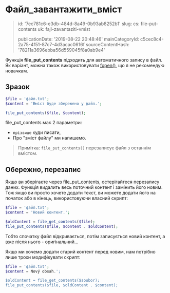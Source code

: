 Файл_завантажити_вміст
======================

> id: '7ec781c6-e3db-484d-8a49-0b93ab8252b1'
> slug:
> 	cs: file-put-contents
> 	uk: fajl-zavantaziti-vmist
> 
> publicationDate: '2019-08-22 20:48:46'
> mainCategoryId: c5cec8c4-2a75-4f51-87c7-4d3acac0616f
> sourceContentHash: '78211a3696ebba56d559045f8a0ab9e4'

Функція **file_put_contents** підходить для автоматичного запису в файл. Як варіант, можна також використовувати <a href="/fopen">fopen()</a>, що я не рекомендую новачкам.

Зразок
--------------------------

```php
$file = 'файл.txt';
$content = 'Вміст буде збережено у файл.';

file_put_contents($file, $content);
```

file_put_contents має 2 параметри:

- `прізвище` куди писати,
- Про "зміст файлу" ми напишемо.

> Примітка: `file_put_contents()` перезаписує файл з останнім вмістом.

Обережно, перезапис
--------------------------

Якщо ви зберігаєте через file_put_contents, остерігайтеся перезапису даних. Функція видалить весь поточний контент і замінить його новим. Тож якщо ви просто хочете додати текст, ви можете додати його на початок або в кінець, використовуючи власний скрипт:

```php
$file = 'файл.txt';
$content = 'Новий контент.';

$oldContent = file_get_contents($file);
file_put_contents($file, $content . $oldContent);
```

Тобто спочатку файл відкривається, потім записується новий контент, а вже після нього - оригінальний...

Якщо ми хочемо додати старий контент перед новим, нам потрібно лише трохи модифікувати скрипт:

```php
$file = 'файл.txt';
$content = Nový obsah.';

$oldContent = file_get_contents($soubor);
file_put_contents($file, $oldContent . $content);
```
